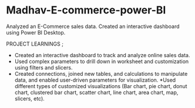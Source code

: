 # Madhav-E-commerce-power-BI
Analyzed an E-Commerce sales data. Created an interactive dashboard using Power BI Desktop.

PROJECT LEARNINGS ;
* Created an interactive dashboard to track and analyze online sales data.
* Used complex parameters to drill down in worksheet and customization using filters and slicers.
* Created connections, joined new tables, and calculations to manipulate data, and enabled user-driven parameters for visualization.
*Used different types of customized visualizations (Bar chart, pie chart, donut chart, clustered bar chart, scatter chart, line chart, area chart, map, slicers, etc).
